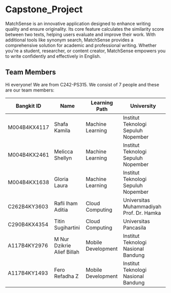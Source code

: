 # Capstone_Project

MatchSense is an innovative application designed to enhance writing quality and ensure originality. Its core feature calculates the similarity score between two texts, helping users evaluate and improve their work. With additional tools like synonym search, MatchSense provides a comprehensive solution for academic and professional writing. Whether you're a student, researcher, or content creator, MatchSense empowers you to write confidently and effectively in English.

## Team Members

Hi everyone! We are from C242-PS315. We consist of 7 people and these are our team members:

| Bangkit ID    | Name                     | Learning Path       | University                                            |
|---------------|--------------------------|---------------------|------------------------------------------------------|
| M004B4KX4117   | Shafa Kamila      | Machine Learning    | Institut Teknologi Sepuluh Nopember     |
| M004B4KX2461   | Melicca Shellyn       | Machine Learning    | Institut Teknologi Sepuluh Nopember     | 
| M004B4KX1638   | Gloria Laura     | Machine Learning    | Institut Teknologi Sepuluh Nopember     | 
| C262B4KY3603   | Rafli lham Aditia          | Cloud Computing     | Universitas Muhammadiyah Prof. Dr. Hamka   |
| C290B4KX4354   | Titin Sugihartini         | Cloud Computing     | Universitas Pancasila         | 
| A117B4KY2976   | M Nur Dzikrie Alief Billah            | Mobile Development  | Institut Teknologi Nasional Bandung       | 
| A117B4KY1493   | Fero Refadha Z          | Mobile Development  | Institut Teknologi Nasional Bandung      | 


